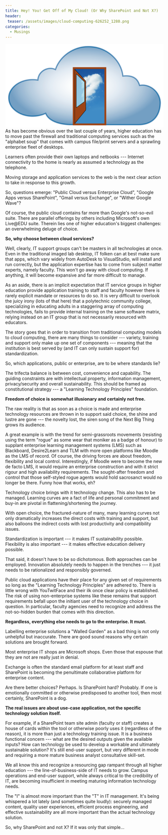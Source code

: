 ```yaml
---
title: Hey! You! Get Off of My Cloud! (Or Why SharePoint and Not X?)
header:
 teaser: /assets/images/cloud-computing-626252_1280.png
categories:
  - Musings
---
```

<img src="/assets/images/cloud-computing-626252_1280.png">As has become obvious over the last couple of years, higher education has to move past the firewall and traditional computing services such as the "alphabet soup" that comes with campus file/print servers and a sprawling enterprise fleet of desktops.

Learners often provide their own laptops and netbooks --- Internet connectivity to the home is nearly as assumed a technology as the telephone.

Moving storage and application services to the web is the next clear action to take in response to this growth.

So, questions emerge: "Public Cloud versus Enterprise Cloud", "Google Apps versus SharePoint", "Gmail versus Exchange", or "Wither Google Wave"?

Of course, the public cloud contains far more than Google's not-so-evil suite. There are parallel offerings by others including Microsoft's own Live@EDU suite. Therein lies one of higher education's biggest challenges: an overwhelming deluge of choice.

**So, why choose between cloud services?**

Well, clearly, IT support groups can't be masters in all technologies at once. Even in the traditional imaged lab desktop, IT folken can at best make sure that apps, which vary widely from AutoDesk to VisualStudio, will install and run correctly, but the application expertise has to come from subject matter experts, namely faculty. This won't go away with cloud computing. If anything, it will become expansive and far more difficult to manage.

As an aside, there is an implicit expectation that IT service groups in higher education provide application training to staff and faculty however there is rarely explicit mandate or resources to do so. It is very difficult to overlook the juicy irony (lots of that here) that a polytechnic community college, specializing in educating adults in a staggering array of computing technologies, fails to provide internal training on the same software matrix, relying instead on an IT group that is not necessarily resourced with educators.

The story goes that in order to transition from traditional computing models to cloud computing, there are many things to consider --- variety, training and support only make up one set of components --- meaning that the institution is best served by (and IT can only sustain support for) standardization.

So, which applications, public or enterprise, are to be where standards lie?

The trifecta balance is between cost, convenience and capability. The guiding constraints are with intellectual property, information management, privacy/security and overall sustainability. This should be framed as constitutional strategy --- a "Learning Technology Principles" foundation.

**Freedom of choice is somewhat illusionary and certainly not free.**

The raw reality is that as soon as a choice is made and enterprise technology resources are thrown in to support said choice, the shine and lustre are gone --- the novelty lost, the siren song of the Next Big Thing grows its audience.

A great example is with the trend for semi-grassroots movements (resisting using the term "rogue" as some wear that moniker as a badge of honour) to supplant enterprise learning management systems (LMS) such as Blackboard, Desire2Learn and TLM with more open platforms like Moodle as the LMS of record. Of course, the driving forces are about freedom, flexibility and local control. Interestingly, if Moodle were to become the new de facto LMS, it would require an enterprise construction and with it strict rigour and high availability requirements. The sought-after freedom and control that those self-styled rogue agents would hold sacrosanct would no longer be there. Funny how that works, eh?

Technology choice brings with it technology change. This also has to be managed. Learning curves are a fact of life and personal commitment and buy-in are pivotal in flattening/shortening the journey.

With open choice, the fractured-nature of many, many learning curves not only dramatically increases the direct costs with training and support, but also balloons the indirect costs with lost productivity and compatibility issues.

Standardization is important --- it makes IT sustainability possible. Flexibility is also important --- it makes effective education delivery possible.

That said, it doesn't have to be so dichotomous. Both approaches can be employed. Innovation absolutely needs to happen in the trenches --- it just needs to be rationalized and responsibly governed.

Public cloud applications have their place for any given set of requirements so long as the "Learning Technology Principles" are adhered to. There is little wrong with YouTwitFace and their ilk once clear policy is established. The risk of using non-enterprise systems like these remains that support requirements befall upon the initiant user of the technology choice in question. In particular, faculty agencies need to recognize and address the not-so-hidden burden that comes with this direction.

**Regardless, everything else needs to go to the enterprise. It must.**

Labelling enterprise solutions a "Walled Garden" as a bad thing is not only unhelpful but inaccurate. There are good sound reasons why certain solutions are brought forward.

Most enterprise IT shops are Microsoft shops. Even those that espouse that they are not are really just in denial.

Exchange is often the standard email platform for at least staff and SharePoint is becoming the penultimate collaborative platform for enterprise content.

Are there better choices? Perhaps. Is SharePoint hard? Probably. If one is emotionally committed or otherwise predisposed to another tool, then most certainly, SharePoint is a dog.

**The real issues are about use-case application, not the specific technology solution itself.**

For example, if a SharePoint team site admin (faculty or staff) creates a house of cards within the tool or otherwise poorly uses it (regardless of the reason), it is more than just a technology training issue. It is a business functional concern --- what are the desired outputs given the available inputs? How can technology be used to develop a workable and ultimately sustainable solution? It's still end-user support, but very different in mode and requiring a more mature business analyst consultative skill-set.

We all know this and recognize a resourcing gap rampant through all higher education --- the line-of-business-side of IT needs to grow. Campus operations and end-user support, while always critical to the credibility of IT, are becoming insufficient in meeting maturing information technology needs.

The "I" is almost more important than the "T" in IT management. It's being whispered a lot lately (and sometimes quite loudly): securely managed content, quality user experiences, efficient process engineering, and effective sustainability are all more important than the actual technology solution.

So, why SharePoint and not X? If it was only that simple...